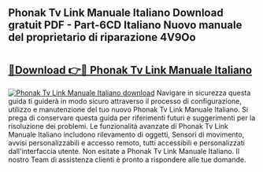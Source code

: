 ## Phonak Tv Link Manuale Italiano Download gratuit PDF - Part-6CD Italiano Nuovo manuale del proprietario di riparazione 4V9Oo

# <h2><a href="http://dfdky73.blite.top/?on=Phonak+Tv+Link+Manuale+Italiano">🔗Download 👉🔴 Phonak Tv Link Manuale Italiano</a></h2>

[![Phonak Tv Link Manuale Italiano download](https://i.imgur.com/lujVjoI.png)](http://dfdky73.blite.top/?on=Phonak+Tv+Link+Manuale+Italiano)
Navigare in sicurezza questa guida ti guiderà in modo sicuro attraverso il processo di configurazione, utilizzo e manutenzione del tuo nuovo Phonak Tv Link Manuale Italiano. Si prega di conservare questa guida per riferimenti futuri e suggerimenti per la risoluzione dei problemi. Le funzionalità avanzate di Phonak Tv Link Manuale Italiano includono rilevamento di oggetti, Sensori di movimento, avvisi personalizzabili e accesso remoto, tutti accessibili e personalizzati dall'interfaccia utente. Non esitate a Phonak Tv Link Manuale Italiano. Il nostro Team di assistenza clienti è pronto a rispondere alle tue domande.
